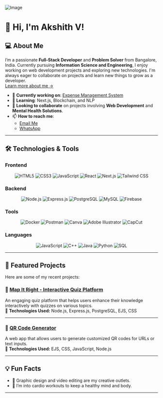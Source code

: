 ![Image](https://github.com/user-attachments/assets/13ed3576-da2c-4c16-9790-17b4a19a7600)
# 👋 Hi, I'm Akshith V!

## 💻 About Me

I’m a passionate **Full-Stack Developer** and **Problem Solver** from Bangalore, India. Currently pursuing **Information Science and Engineering**, I enjoy working on web development projects and exploring new technologies. I'm always eager to collaborate on projects and learn new things to grow as a developer.  
[Learn more about me →]([https://byakshith.netlify.app/](https://byakshith.netlify.app/))

- 🔭 **Currently working on**: [Expense Management System](#link-to-project)  
- 🌱 **Learning**: Next.js, Blockchain, and NLP  
- 👯 **Looking to collaborate** on projects involving **Web Development** and **Mental Health Solutions**.  
- 📫 **How to reach me**:  
  - [Email Me](mailto:akkianki565@gmail.com?subject=Hello%20Akshith&body=I%20wanted%20to%20connect%20with%20you%20regarding...)  
  - [WhatsApp](https://wa.me/6363718535?text=Hello%20Akshith%2C%20I%20found%20your%20profile%20on%20GitHub!)  

---

## 🛠️ Technologies & Tools

### **Frontend**  
<div align="center">
  <img src="https://img.shields.io/badge/HTML5-%23E34F26?style=flat&logo=html5&logoColor=white" alt="HTML5">
  <img src="https://img.shields.io/badge/CSS3-%231572B6?style=flat&logo=css3&logoColor=white" alt="CSS3">
  <img src="https://img.shields.io/badge/JavaScript-%23F7DF1E?style=flat&logo=javascript&logoColor=black" alt="JavaScript">
  <img src="https://img.shields.io/badge/React-%2361DAFB?style=flat&logo=react&logoColor=black" alt="React">
  <img src="https://img.shields.io/badge/Next.js-%23000000?style=flat&logo=nextdotjs&logoColor=white" alt="Next.js">
  <img src="https://img.shields.io/badge/Tailwind%20CSS-%2338B2AC?style=flat&logo=tailwindcss&logoColor=white" alt="Tailwind CSS">
</div>

### **Backend**  
<div align="center">
  <img src="https://img.shields.io/badge/Node.js-%23339933?style=flat&logo=node.js&logoColor=white" alt="Node.js">
  <img src="https://img.shields.io/badge/Express.js-%23000000?style=flat&logo=express&logoColor=white" alt="Express.js">
  <img src="https://img.shields.io/badge/PostgreSQL-%23316192?style=flat&logo=postgresql&logoColor=white" alt="PostgreSQL">
  <img src="https://img.shields.io/badge/MySQL-%2300A4DB?style=flat&logo=mysql&logoColor=white" alt="MySQL">
  <img src="https://img.shields.io/badge/Firebase-%23039BE5?style=flat&logo=firebase&logoColor=white" alt="Firebase">
</div>

### **Tools**  
<div align="center">
  <img src="https://img.shields.io/badge/Docker-%232496ED?style=flat&logo=docker&logoColor=white" alt="Docker">
  <img src="https://img.shields.io/badge/Postman-%23FF6C37?style=flat&logo=postman&logoColor=white" alt="Postman">
  <img src="https://img.shields.io/badge/Canva-%23000000?style=flat&logo=canva&logoColor=white" alt="Canva">
  <img src="https://img.shields.io/badge/Adobe%20Illustrator-%23FF9A00?style=flat&logo=adobeillustrator&logoColor=white" alt="Adobe Illustrator">
  <img src="https://img.shields.io/badge/CapCut-%23000000?style=flat&logo=capcut&logoColor=white" alt="CapCut">
</div>

### **Languages**  
<div align="center">
  <img src="https://img.shields.io/badge/JavaScript-%23F7DF1E?style=flat&logo=javascript&logoColor=black" alt="JavaScript">
  <img src="https://img.shields.io/badge/C%2B%2B-%2300599C?style=flat&logo=c%2B%2B&logoColor=white" alt="C++">
  <img src="https://img.shields.io/badge/Java-%23ED8B00?style=flat&logo=java&logoColor=white" alt="Java">
  <img src="https://img.shields.io/badge/Python-%2314354C?style=flat&logo=python&logoColor=white" alt="Python">
  <img src="https://img.shields.io/badge/SQL-%2300F2A2?style=flat&logo=postgresql&logoColor=white" alt="SQL">
</div>

---

## 🚀 Featured Projects

Here are some of my recent projects:

### **🧩 [Map It Right - Interactive Quiz Platform](https://map-it-right.onrender.com/)**  
An engaging quiz platform that helps users enhance their knowledge interactively with quizzes on various topics.  
:star2: **Technologies Used:** Node.js, Express.js, PostgreSQL, EJS, CSS  

---

### **📱 [QR Code Generator](https://qr-image.onrender.com)**  
A web app that allows users to generate customized QR codes for URLs or text inputs.  
:star2: **Technologies Used:** EJS, CSS, JavaScript, Node.js  

---

## 💡 Fun Facts  
- 🎨 Graphic design and video editing are my creative outlets.  
- 💪 I’m into cardio workouts to keep a healthy mind and body.  

---

